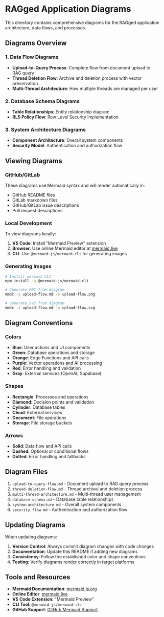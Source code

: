 # RAGged Application Diagrams

This directory contains comprehensive diagrams for the RAGged application architecture, data flows, and processes.

## Diagrams Overview

### 1. **Data Flow Diagrams**
- **Upload-to-Query Process**: Complete flow from document upload to RAG query
- **Thread Deletion Flow**: Archive and deletion process with vector preservation
- **Multi-Thread Architecture**: How multiple threads are managed per user

### 2. **Database Schema Diagrams**
- **Table Relationships**: Entity relationship diagram
- **RLS Policy Flow**: Row Level Security implementation

### 3. **System Architecture Diagrams**
- **Component Architecture**: Overall system components
- **Security Model**: Authentication and authorization flow

## Viewing Diagrams

### GitHub/GitLab
These diagrams use Mermaid syntax and will render automatically in:
- GitHub README files
- GitLab markdown files
- GitHub/GitLab issue descriptions
- Pull request descriptions

### Local Development
To view diagrams locally:

1. **VS Code**: Install "Mermaid Preview" extension
2. **Browser**: Use online Mermaid editor at [mermaid.live](https://mermaid.live)
3. **CLI**: Use `@mermaid-js/mermaid-cli` for generating images

### Generating Images
```bash
# Install mermaid CLI
npm install -g @mermaid-js/mermaid-cli

# Generate PNG from diagram
mmdc -i upload-flow.md -o upload-flow.png

# Generate SVG from diagram
mmdc -i upload-flow.md -o upload-flow.svg
```

## Diagram Conventions

### Colors
- **Blue**: User actions and UI components
- **Green**: Database operations and storage
- **Orange**: Edge Functions and API calls
- **Purple**: Vector operations and AI processing
- **Red**: Error handling and validation
- **Gray**: External services (OpenAI, Supabase)

### Shapes
- **Rectangle**: Processes and operations
- **Diamond**: Decision points and validation
- **Cylinder**: Database tables
- **Cloud**: External services
- **Document**: File operations
- **Storage**: File storage buckets

### Arrows
- **Solid**: Data flow and API calls
- **Dashed**: Optional or conditional flows
- **Dotted**: Error handling and fallbacks

## Diagram Files

1. `upload-to-query-flow.md` - Document upload to RAG query process
2. `thread-deletion-flow.md` - Thread archival and deletion process
3. `multi-thread-architecture.md` - Multi-thread user management
4. `database-schema.md` - Database table relationships
5. `system-architecture.md` - Overall system components
6. `security-flow.md` - Authentication and authorization flow

## Updating Diagrams

When updating diagrams:

1. **Version Control**: Always commit diagram changes with code changes
2. **Documentation**: Update this README if adding new diagrams
3. **Consistency**: Follow the established color and shape conventions
4. **Testing**: Verify diagrams render correctly in target platforms

## Tools and Resources

- **Mermaid Documentation**: [mermaid.js.org](https://mermaid.js.org/)
- **Online Editor**: [mermaid.live](https://mermaid.live)
- **VS Code Extension**: "Mermaid Preview"
- **CLI Tool**: `@mermaid-js/mermaid-cli`
- **GitHub Support**: [GitHub Mermaid Support](https://github.blog/2022-02-14-include-diagrams-markdown-files-mermaid/) 